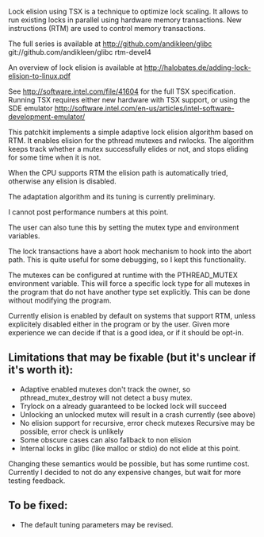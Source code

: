 
Lock elision using TSX is a technique to optimize lock scaling.
It allows to run existing locks in parallel using hardware memory
transactions. New instructions (RTM) are used to control
memory transactions.

The full series is available at 
http://github.com/andikleen/glibc
git://github.com/andikleen/glibc rtm-devel4

An overview of lock elision is available at
http://halobates.de/adding-lock-elision-to-linux.pdf

See http://software.intel.com/file/41604 for the full
TSX specification. Running TSX requires either new hardware with TSX
support, or using the SDE emulator 
http://software.intel.com/en-us/articles/intel-software-development-emulator/

This patchkit implements a simple adaptive lock elision algorithm based
on RTM. It enables elision for the pthread mutexes and rwlocks.
The algorithm keeps track whether a mutex successfully elides or not,
and stops eliding for some time when it is not.

When the CPU supports RTM the elision path is automatically tried,
otherwise any elision is disabled.

The adaptation algorithm and its tuning is currently preliminary.

I cannot post performance numbers at this point.

The user can also tune this by setting the mutex type and environment
variables.

The lock transactions have a abort hook mechanism to hook into the abort
path. This is quite useful for some debugging, so I kept this
functionality.

The mutexes can be configured at runtime with the PTHREAD_MUTEX
environment variable.  This will force a specific lock type for all
mutexes in the program that do not have another type set explicitly.
This can be done without modifying the program.

Currently elision is enabled by default on systems that support RTM,
unless explicitely disabled either in the program or by the user.
Given more experience we can decide if that is a good idea, or if it
should be opt-in.

Limitations that may be fixable (but it's unclear if it's worth it):
-------------------------------------------------------------------
- Adaptive enabled mutexes don't track the owner, so pthread_mutex_destroy
will not detect a busy mutex.
- Trylock on a already guaranteed to be locked lock will succeed
- Unlocking an unlocked mutex will result in a crash currently
(see above)
- No elision support for recursive, error check mutexes
Recursive may be possible, error check is unlikely
- Some obscure cases can also fallback to non elision
- Internal locks in glibc (like malloc or stdio) do not elide at this
  point.

Changing these semantics would be possible, but has some runtime cost. Currently
I decided to not do any expensive changes, but wait for more testing feedback.

To be fixed:
------------
- The default tuning parameters may be revised.

